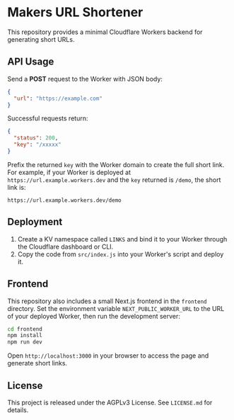 # Makers URL Shortener

This repository provides a minimal Cloudflare Workers backend for generating short URLs.

## API Usage

Send a **POST** request to the Worker with JSON body:

```json
{
  "url": "https://example.com"
}
```

Successful requests return:

```json
{
  "status": 200,
  "key": "/xxxxx"
}
```

Prefix the returned `key` with the Worker domain to create the full short link. For example, if your Worker is deployed at `https://url.example.workers.dev` and the `key` returned is `/demo`, the short link is:

```
https://url.example.workers.dev/demo
```

## Deployment

1. Create a KV namespace called `LINKS` and bind it to your Worker through the Cloudflare dashboard or CLI.
2. Copy the code from `src/index.js` into your Worker's script and deploy it.

## Frontend

This repository also includes a small Next.js frontend in the `frontend`
directory. Set the environment variable `NEXT_PUBLIC_WORKER_URL` to the URL of
your deployed Worker, then run the development server:

```bash
cd frontend
npm install
npm run dev
```

Open `http://localhost:3000` in your browser to access the page and generate
short links.

## License

This project is released under the AGPLv3 License. See `LICENSE.md` for details.
